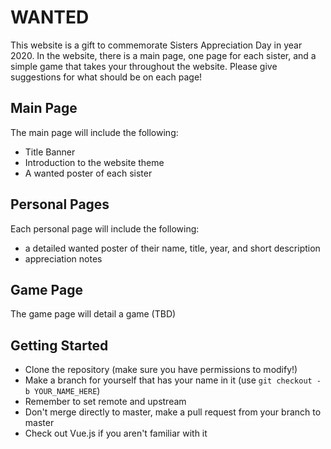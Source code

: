 # WANTED
This website is a gift to commemorate Sisters Appreciation Day in year 2020. In the website, there is a main page, one page for each sister, and a simple game that takes your throughout the website. Please give suggestions for what should be on each page!

## Main Page
The main page will include the following:
* Title Banner
* Introduction to the website theme
* A wanted poster of each sister

## Personal Pages
Each personal page will include the following:
* a detailed wanted poster of their name, title, year, and short description
* appreciation notes

## Game Page
The game page will detail a game (TBD)

## Getting Started
* Clone the repository (make sure you have permissions to modify!)
* Make a branch for yourself that has your name in it (use `git checkout -b YOUR_NAME_HERE`)
* Remember to set remote and upstream
* Don't merge directly to master, make a pull request from your branch to master
* Check out Vue.js if you aren't familiar with it
